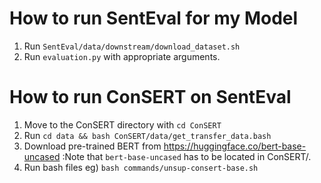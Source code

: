 # How to run SentEval for my Model

1. Run `SentEval/data/downstream/download_dataset.sh`
2. Run `evaluation.py` with appropriate arguments.


# How to run ConSERT on SentEval

1. Move to the ConSERT directory with `cd ConSERT`
2. Run `cd data && bash ConSERT/data/get_transfer_data.bash`
3. Download pre-trained BERT from https://huggingface.co/bert-base-uncased
   :Note that `bert-base-uncased` has to be located in ConSERT/.
4. Run bash files  eg) `bash commands/unsup-consert-base.sh`

